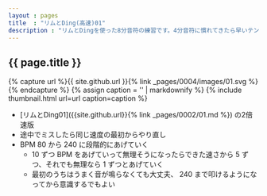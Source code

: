 ```yaml
---
layout : pages
title  : "リムとDing(高速)01"
description : "リムとDingを使った8分音符の練習です。4分音符に慣れてきたら早いテンポも刻んでみましょう。"
---
```


## {{ page.title }}

{% capture url %}{{ site.github.url }}{% link _pages/0004/images/01.svg %}{% endcapture %}
{% assign caption = '' | markdownify %}
{% include thumbnail.html url=url caption=caption %}

* [リムとDing01]({{site.github.url}}{% link _pages/0002/01.md %}) の2倍速版
* 途中でミスしたら同じ速度の最初からやり直し
* BPM 80 から 240 に段階的にあげていく
  * 10 ずつ BPM をあげていって無理そうになったらできた速さから 5 ずつ、それでも無理なら 1 ずつとあげていく
  * 最初のうちはうまく音が鳴らなくても大丈夫、 240 まで叩けるようになってから意識するでもよい
